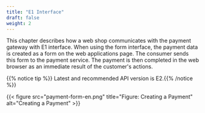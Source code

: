 ```yaml
---
title: "E1 Interface"
draft: false
weight: 2
---
```


This chapter describes how a web shop communicates with the payment gateway with E1 interface. When using the form interface, the payment data is created as a form on the web applications page. The consumer sends this form to the payment service. The payment is then completed in the web browser as an immediate result of the customer's actions.

{{% notice tip %}} Latest and recommended API version is E2.{{% /notice %}}

{{< figure src="payment-form-en.png" title="Figure: Creating a Payment" alt="Creating a Payment" >}}
